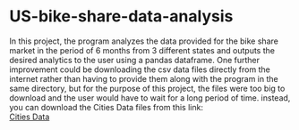 # US-bike-share-data-analysis
In this project, the program analyzes the data provided for the bike share market in the period of 6 months from 3 different states and outputs the desired analytics to the user using a pandas dataframe. One further improvement could be downloading the csv data files directly from the internet rather than having to provide them along with the program in the same directory, but for the purpose of this project, the files were too big to download and the user would have to wait for a long period of time.
instead, you can download the Cities Data files from this link:  
[Cities Data](https://drive.google.com/file/d/1km4EggJaSvHos_7KKFuHoJxbh-StyM4G/view?usp=sharing)
